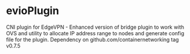 # evioPlugin
CNI plugin for EdgeVPN - Enhanced version of bridge plugin to work with OVS and utility to allocate IP address range 
to nodes and generate config file for the plugin.
Dependency on github.com/containernetworking tag v0.7.5
